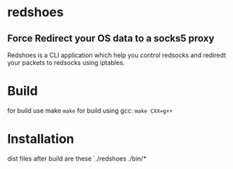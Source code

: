 # redshoes
## Force Redirect your OS data to a socks5 proxy

Redshoes is a CLI application which help you control redsocks and rediredt your packets to redsocks using iptables.

# Build
for build use make
`make`
for build using gcc:
`make CXX=g++`

# Installation
dist files after build are these 
`./redshoes ./bin/*
